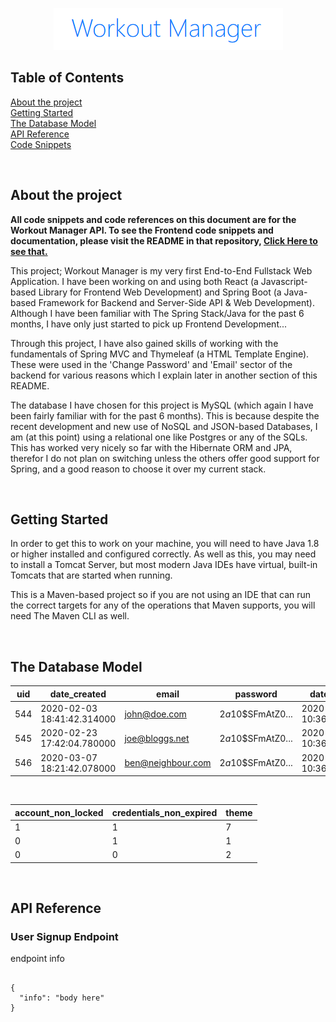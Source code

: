 <p align="center">
  <img src="/other/logo.png"  />
</p>

## Table of Contents

[ About the project ](#about)<br />
[ Getting Started ](#getting-started)<br />
[ The Database Model ](#database-model)<br />
[ API Reference ](#api)<br />
[ Code Snippets ](#code-snippets)<br />

<br />



[//]: <> (##### ABOUT SECTION #####)
[//]: <> (##### ABOUT SECTION #####)
<div id="about">

## About the project

<b>All code snippets and code references on this document are for the Workout Manager API. To see the Frontend code snippets and documentation, please visit the README in that repository, <a href="https://github.com/BenNeighbour/Workout-Manager-React/blob/master/README.md">Click Here to see that.</a></b>

This project; Workout Manager is my very first End-to-End Fullstack Web Application. I have been working on and using both React (a Javascript-based Library for Frontend Web Development) and Spring Boot (a Java-based Framework for Backend and Server-Side API & Web Development). Although I have been familiar with The Spring Stack/Java for the past 6 months, I have only just started to pick up Frontend Development...

Through this project, I have also gained skills of working with the fundamentals of Spring MVC and Thymeleaf (a HTML Template Engine). These were used in the 'Change Password' and 'Email' sector of the backend for various reasons which I explain later in another section of this README.

The database I have chosen for this project is MySQL (which again I have been fairly familiar with for the past 6 months). This is because despite the recent development and new use of NoSQL and JSON-based Databases, I am (at this point) using a relational one like Postgres or any of the SQLs. This has worked very nicely so far with the Hibernate ORM and JPA, therefor I do not plan on switching unless the others offer good support for Spring, and a good reason to choose it over my current stack.

<br />



[//]: <> (##### GETTING STARTED SECTION #####)
[//]: <> (##### GETTING STARTED SECTION #####)

<div id="getting-started">

## Getting Started

In order to get this to work on your machine, you will need to have Java 1.8 or higher installed and configured correctly. As well as this, you may need to install a Tomcat Server, but most modern Java IDEs have virtual, built-in Tomcats that are started when running.

This is a Maven-based project so if you are not using an IDE that can run the correct targets for any of the operations that Maven supports, you will need The Maven CLI as well.

<br />



## The Database Model

| uid | date_created | email | password | date_updated | username | account_enabled | account_non_expired |
|-----|--------------|-------|----------|--------------|----------|-----------------|---------------------|
|544|2020-02-03 18:41:42.314000|john@doe.com|$2a$10$SFmAtZ0...|2020-03-22 10:36:46.656000|JoeBloggs|1|1|
|545|2020-02-23 17:42:04.780000|joe@bloggs.net|$2a$10$SFmAtZ0...|2020-03-22 10:36:46.656000|JohnDoe99|1|1|
|546|2020-03-07 18:21:42.078000|ben@neighbour.com|$2a$10$SFmAtZ0...|2020-03-22 10:36:46.656000|ghdfjg|0|1|
<br />

| account_non_locked | credentials_non_expired | theme |
|--------------------|-------------------------|-------|
|1|1|7|
|0|1|1|
|0|0|2|

<br />



[//]: <> (##### API SECTION #####)
[//]: <> (##### API SECTION #####)
<div id="api">

## API Reference

### User Signup Endpoint
endpoint info

```json5

{
  "info": "body here"
}

```

<br />
